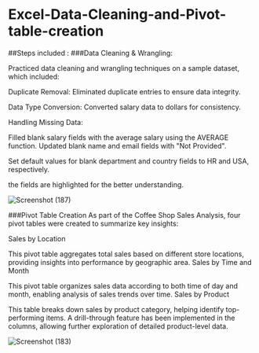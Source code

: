 # Excel-Data-Cleaning-and-Pivot-table-creation
##Steps included :
###Data Cleaning & Wrangling:

Practiced data cleaning and wrangling techniques on a sample dataset, which included:

Duplicate Removal: Eliminated duplicate entries to ensure data integrity.

Data Type Conversion: Converted salary data to dollars for consistency.

Handling Missing Data:

Filled blank salary fields with the average salary using the AVERAGE function.
Updated blank name and email fields with "Not Provided".

Set default values for blank department and country fields to HR and USA, respectively.

 the fields are highlighted for the better understanding.
 
![Screenshot (187)](https://github.com/user-attachments/assets/df0c47e0-bd42-4d17-a849-9143849b6b8c)

###Pivot Table Creation
As part of the Coffee Shop Sales Analysis, four pivot tables were created to summarize key insights:

Sales by Location

This pivot table aggregates total sales based on different store locations, providing insights into performance by geographic area.
Sales by Time and Month

This pivot table organizes sales data according to both time of day and month, enabling analysis of sales trends over time.
Sales by Product

This table breaks down sales by product category, helping identify top-performing items.
A drill-through feature has been implemented in the columns, allowing further exploration of detailed product-level data.


![Screenshot (183)](https://github.com/user-attachments/assets/d59d7aaf-5a26-4b0a-a08a-e654092fdcbc)



